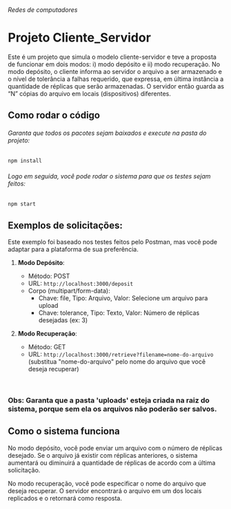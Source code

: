 ###### Redes de computadores
# Projeto Cliente_Servidor 
<p> Este é um projeto que simula o modelo cliente-servidor e
teve a proposta de funcionar em dois modos: i) modo depósito e ii) modo recuperação. No
modo depósito, o cliente informa ao servidor o arquivo a ser armazenado e o nível
de tolerância a falhas requerido, que expressa, em última instância a quantidade
de réplicas que serão armazenadas. O servidor então guarda as “N” cópias do
arquivo em locais (dispositivos) diferentes.</p>

## Como rodar o código
###### Garanta que todos os pacotes sejam baixados e execute na pasta do projeto: <br>
``npm install``
###### Logo em seguida, você pode rodar o sistema para que os testes sejam feitos: <br>
``npm start``
## Exemplos de solicitações:
<p> Este exemplo foi baseado nos testes feitos pelo Postman, mas você pode adaptar para a plataforma de sua preferência.</p>

1. **Modo Depósito**:
   - Método: POST
   - URL: `http://localhost:3000/deposit`
   - Corpo (multipart/form-data):
     - Chave: file, Tipo: Arquivo, Valor: Selecione um arquivo para upload
     - Chave: tolerance, Tipo: Texto, Valor: Número de réplicas desejadas (ex: 3)

2. **Modo Recuperação**:
   - Método: GET
   - URL: `http://localhost:3000/retrieve?filename=nome-do-arquivo`
     (substitua "nome-do-arquivo" pelo nome do arquivo que você deseja recuperar)
<br>
<strong> <h3> Obs: Garanta que a pasta 'uploads' esteja criada na raiz do sistema, porque sem ela os arquivos não poderão ser salvos. </h5> </strong>

## Como o sistema funciona

<p>No modo depósito, você pode enviar um arquivo com o número de réplicas desejado. Se o arquivo já existir com réplicas anteriores, o sistema aumentará ou diminuirá a quantidade de réplicas de acordo com a última solicitação.

No modo recuperação, você pode especificar o nome do arquivo que deseja recuperar. O servidor encontrará o arquivo em um dos locais replicados e o retornará como resposta.</p>
